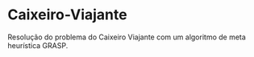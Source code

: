 # Caixeiro-Viajante
Resolução do problema do Caixeiro Viajante com um algoritmo de meta heurística GRASP.
